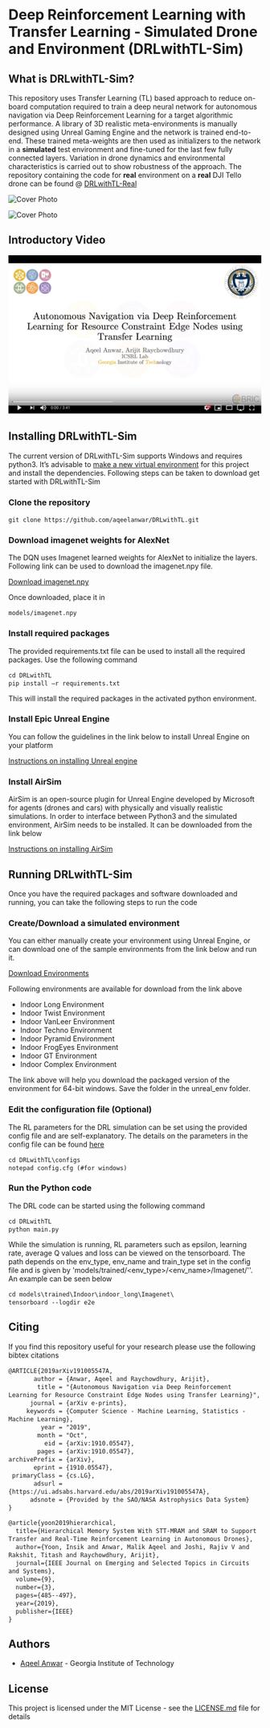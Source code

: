 # Deep Reinforcement Learning with Transfer Learning - Simulated Drone and Environment (DRLwithTL-Sim)

## What is DRLwithTL-Sim?
This repository uses Transfer Learning (TL) based approach to reduce on-board computation required to train a deep neural network for autonomous navigation via Deep Reinforcement Learning for a target algorithmic performance. A library of 3D realistic meta-environments is manually designed using Unreal Gaming Engine and the network is trained end-to- end. These trained meta-weights are then used as initializers to the network in a **simulated** test environment and fine-tuned for the last few fully connected layers. Variation in drone dynamics and environmental characteristics is carried out to show robustness of the approach.
The repository containing the code for **real** environment on a **real** DJI Tello drone can be found @ [DRLwithTL-Real](https://github.com/aqeelanwar/DRLwithTL_real)


![Cover Photo](/images/cover.png)

![Cover Photo](/images/envs.png)


## Introductory Video
[![Watch the video](/images/video_cover.png)](https://youtu.be/zmR0KB_qle8)

## Installing DRLwithTL-Sim
The current version of DRLwithTL-Sim supports Windows and requires python3. It’s advisable to [make a new virtual environment](https://towardsdatascience.com/setting-up-python-platform-for-machine-learning-projects-cfd85682c54b) for this project and install the dependencies. Following steps can be taken to download get started with DRLwithTL-Sim

### Clone the repository
```
git clone https://github.com/aqeelanwar/DRLwithTL.git
```

### Download imagenet weights for AlexNet
The DQN uses Imagenet learned weights for AlexNet to initialize the layers. Following link can be used to download the imagenet.npy file.

[Download imagenet.npy](https://drive.google.com/open?id=1Ei4mCzjfLY5ql6ILIUHaCtAR2XF6BtAM)

Once downloaded, place it in
```
models/imagenet.npy
```

### Install required packages
The provided requirements.txt file can be used to install all the required packages. Use the following command
```
cd DRLwithTL
pip install –r requirements.txt
```
This will install the required packages in the activated python environment.


### Install Epic Unreal Engine
You can follow the guidelines in the link below to install Unreal Engine on your platform

[Instructions on installing Unreal engine](https://docs.unrealengine.com/en-US/GettingStarted/Installation/index.html)

### Install AirSim
AirSim is an open-source plugin for Unreal Engine developed by Microsoft for agents (drones and cars) with physically and visually realistic simulations. In order to interface between Python3 and the simulated environment, AirSim needs to be installed. It can be downloaded from the link below

[Instructions on installing AirSim](https://github.com/microsoft/airsim)



## Running DRLwithTL-Sim
Once you have the required packages and software downloaded and running, you can take the following steps to run the code

### Create/Download a simulated environment
You can either manually create your environment using Unreal Engine, or can download one of the sample environments from the link below and run it.

[Download Environments](https://drive.google.com/open?id=1u5teth6l4JW2IXAkZAg1CbDGR6zE-v6Z)

Following environments are available for download from the link above

* Indoor Long Environment
* Indoor Twist Environment
* Indoor VanLeer Environment
* Indoor Techno Environment
* Indoor Pyramid Environment
* Indoor FrogEyes Environment
* Indoor GT Environment
* Indoor Complex Environment


The link above will help you download the packaged version of the environment for 64-bit windows. Save the folder in the unreal_env folder.

### Edit the configuration file (Optional)
The RL parameters for the DRL simulation can be set using the provided config file and are self-explanatory. The details on the parameters in the config file can be found [here](https://towardsdatascience.com/deep-reinforcement-learning-for-drones-in-3d-realistic-environments-36821b6ee077)

```
cd DRLwithTL\configs
notepad config.cfg (#for windows)
```

### Run the Python code
The DRL code can be started using the following command

```
cd DRLwithTL
python main.py
```

While the simulation is running, RL parameters such as epsilon, learning rate, average Q values and loss can be viewed on the tensorboard. The path depends on the env_type, env_name and train_type set in the config file and is given by 'models/trained/&lt;env_type>/&lt;env_name>/Imagenet/''. An example can be seen below

```
cd models\trained\Indoor\indoor_long\Imagenet\
tensorboard --logdir e2e

```


## Citing
If you find this repository useful for your research please use the following bibtex citations

```
@ARTICLE{2019arXiv191005547A,
       author = {Anwar, Aqeel and Raychowdhury, Arijit},
        title = "{Autonomous Navigation via Deep Reinforcement Learning for Resource Constraint Edge Nodes using Transfer Learning}",
      journal = {arXiv e-prints},
     keywords = {Computer Science - Machine Learning, Statistics - Machine Learning},
         year = "2019",
        month = "Oct",
          eid = {arXiv:1910.05547},
        pages = {arXiv:1910.05547},
archivePrefix = {arXiv},
       eprint = {1910.05547},
 primaryClass = {cs.LG},
       adsurl = {https://ui.adsabs.harvard.edu/abs/2019arXiv191005547A},
      adsnote = {Provided by the SAO/NASA Astrophysics Data System}
}
```
```
@article{yoon2019hierarchical,
  title={Hierarchical Memory System With STT-MRAM and SRAM to Support Transfer and Real-Time Reinforcement Learning in Autonomous Drones},
  author={Yoon, Insik and Anwar, Malik Aqeel and Joshi, Rajiv V and Rakshit, Titash and Raychowdhury, Arijit},
  journal={IEEE Journal on Emerging and Selected Topics in Circuits and Systems},
  volume={9},
  number={3},
  pages={485--497},
  year={2019},
  publisher={IEEE}
}
```

## Authors
* [Aqeel Anwar](https://www.prism.gatech.edu/~manwar8) - Georgia Institute of Technology

## License
This project is licensed under the MIT License - see the [LICENSE.md](LICENSE) file for details
